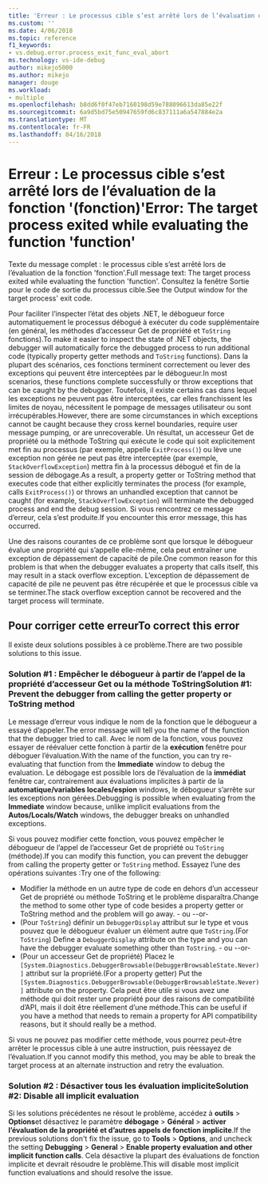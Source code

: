```yaml
---
title: 'Erreur : Le processus cible s’est arrêté lors de l’évaluation de la fonction &#39;fonction&#39; | Documents Microsoft'
ms.custom: ''
ms.date: 4/06/2018
ms.topic: reference
f1_keywords:
- vs.debug.error.process_exit_func_eval_abort
ms.technology: vs-ide-debug
author: mikejo5000
ms.author: mikejo
manager: douge
ms.workload:
- multiple
ms.openlocfilehash: b8dd6f0f47eb7160198d59e788096613da85e22f
ms.sourcegitcommit: 6a9d5bd75e50947659fd6c837111a6a547884e2a
ms.translationtype: MT
ms.contentlocale: fr-FR
ms.lasthandoff: 04/16/2018
---
```

# <a name="error-the-target-process-exited-while-evaluating-the-function-39function39"></a><span data-ttu-id="003dc-102">Erreur : Le processus cible s’est arrêté lors de l’évaluation de la fonction &#39;(fonction)&#39;</span><span class="sxs-lookup"><span data-stu-id="003dc-102">Error: The target process exited while evaluating the function &#39;function&#39;</span></span>

<span data-ttu-id="003dc-103">Texte du message complet : le processus cible s’est arrêté lors de l’évaluation de la fonction 'fonction'.</span><span class="sxs-lookup"><span data-stu-id="003dc-103">Full message text: The target process exited while evaluating the function 'function'.</span></span> <span data-ttu-id="003dc-104">Consultez la fenêtre Sortie pour le code de sortie du processus cible.</span><span class="sxs-lookup"><span data-stu-id="003dc-104">See the Output window for the target process' exit code.</span></span>

<span data-ttu-id="003dc-105">Pour faciliter l’inspecter l’état des objets .NET, le débogueur force automatiquement le processus débogué à exécuter du code supplémentaire (en général, les méthodes d’accesseur Get de propriété et `ToString` fonctions).</span><span class="sxs-lookup"><span data-stu-id="003dc-105">To make it easier to inspect the state of .NET objects, the debugger will automatically force the debugged process to run additional code (typically property getter methods and `ToString` functions).</span></span> <span data-ttu-id="003dc-106">Dans la plupart des scénarios, ces fonctions terminent correctement ou lever des exceptions qui peuvent être interceptées par le débogueur.</span><span class="sxs-lookup"><span data-stu-id="003dc-106">In most scenarios, these functions complete successfully or throw exceptions that can be caught by the debugger.</span></span> <span data-ttu-id="003dc-107">Toutefois, il existe certains cas dans lequel les exceptions ne peuvent pas être interceptées, car elles franchissent les limites de noyau, nécessitent le pompage de messages utilisateur ou sont irrécupérables.</span><span class="sxs-lookup"><span data-stu-id="003dc-107">However, there are some circumstances in which exceptions cannot be caught because they cross kernel boundaries, require user message pumping, or are unrecoverable.</span></span> <span data-ttu-id="003dc-108">Un résultat, un accesseur Get de propriété ou la méthode ToString qui exécute le code qui soit explicitement met fin au processus (par exemple, appelle `ExitProcess()`) ou lève une exception non gérée ne peut pas être interceptée (par exemple, `StackOverflowException`) mettra fin à la processus débogué et fin de la session de débogage.</span><span class="sxs-lookup"><span data-stu-id="003dc-108">As a result, a property getter or ToString method that executes code that either explicitly terminates the process (for example, calls `ExitProcess()`) or throws an unhandled exception that cannot be caught (for example, `StackOverflowException`) will terminate the debugged process and end the debug session.</span></span> <span data-ttu-id="003dc-109">Si vous rencontrez ce message d’erreur, cela s’est produite.</span><span class="sxs-lookup"><span data-stu-id="003dc-109">If you encounter this error message, this has occurred.</span></span>
 
<span data-ttu-id="003dc-110">Une des raisons courantes de ce problème sont que lorsque le débogueur évalue une propriété qui s’appelle elle-même, cela peut entraîner une exception de dépassement de capacité de pile.</span><span class="sxs-lookup"><span data-stu-id="003dc-110">One common reason for this problem is that when the debugger evaluates a property that calls itself, this may result in a stack overflow exception.</span></span> <span data-ttu-id="003dc-111">L’exception de dépassement de capacité de pile ne peuvent pas être récupérée et que le processus cible va se terminer.</span><span class="sxs-lookup"><span data-stu-id="003dc-111">The stack overflow exception cannot be recovered and the target process will terminate.</span></span>
 
## <a name="to-correct-this-error"></a><span data-ttu-id="003dc-112">Pour corriger cette erreur</span><span class="sxs-lookup"><span data-stu-id="003dc-112">To correct this error</span></span>
 
<span data-ttu-id="003dc-113">Il existe deux solutions possibles à ce problème.</span><span class="sxs-lookup"><span data-stu-id="003dc-113">There are two possible solutions to this issue.</span></span>
 
### <a name="solution-1-prevent-the-debugger-from-calling-the-getter-property-or-tostring-method"></a><span data-ttu-id="003dc-114">Solution #1 : Empêcher le débogueur à partir de l’appel de la propriété d’accesseur Get ou la méthode ToString</span><span class="sxs-lookup"><span data-stu-id="003dc-114">Solution #1: Prevent the debugger from calling the getter property or ToString method</span></span> 

<span data-ttu-id="003dc-115">Le message d’erreur vous indique le nom de la fonction que le débogueur a essayé d’appeler.</span><span class="sxs-lookup"><span data-stu-id="003dc-115">The error message will tell you the name of the function that the debugger tried to call.</span></span> <span data-ttu-id="003dc-116">Avec le nom de la fonction, vous pouvez essayer de réévaluer cette fonction à partir de la **exécution** fenêtre pour déboguer l’évaluation.</span><span class="sxs-lookup"><span data-stu-id="003dc-116">With the name of the function, you can try re-evaluating that function from the **Immediate** window to debug the evaluation.</span></span> <span data-ttu-id="003dc-117">Le débogage est possible lors de l’évaluation de la **immédiat** fenêtre car, contrairement aux évaluations implicites à partir de la **automatique/variables locales/espion** windows, le débogueur s’arrête sur les exceptions non gérées.</span><span class="sxs-lookup"><span data-stu-id="003dc-117">Debugging is possible when evaluating from the **Immediate** window because, unlike implicit evaluations from the **Autos/Locals/Watch** windows, the debugger breaks on unhandled exceptions.</span></span>

<span data-ttu-id="003dc-118">Si vous pouvez modifier cette fonction, vous pouvez empêcher le débogueur de l’appel de l’accesseur Get de propriété ou `ToString` (méthode).</span><span class="sxs-lookup"><span data-stu-id="003dc-118">If you can modify this function, you can prevent the debugger from calling the property getter or `ToString` method.</span></span> <span data-ttu-id="003dc-119">Essayez l’une des opérations suivantes :</span><span class="sxs-lookup"><span data-stu-id="003dc-119">Try one of the following:</span></span>
 
* <span data-ttu-id="003dc-120">Modifier la méthode en un autre type de code en dehors d’un accesseur Get de propriété ou méthode ToString et le problème disparaîtra.</span><span class="sxs-lookup"><span data-stu-id="003dc-120">Change the method to some other type of code besides a property getter or ToString method and the problem will go away.</span></span>
    <span data-ttu-id="003dc-121">- ou -</span><span class="sxs-lookup"><span data-stu-id="003dc-121">-or-</span></span>
* <span data-ttu-id="003dc-122">(Pour `ToString`) définir un `DebuggerDisplay` attribut sur le type et vous pouvez que le débogueur évaluer un élément autre que `ToString`.</span><span class="sxs-lookup"><span data-stu-id="003dc-122">(For `ToString`) Define a `DebuggerDisplay` attribute on the type and you can have the debugger evaluate something other than `ToString`.</span></span>
    <span data-ttu-id="003dc-123">- ou -</span><span class="sxs-lookup"><span data-stu-id="003dc-123">-or-</span></span>
* <span data-ttu-id="003dc-124">(Pour un accesseur Get de propriété) Placez le `[System.Diagnostics.DebuggerBrowsable(DebuggerBrowsableState.Never)]` attribut sur la propriété.</span><span class="sxs-lookup"><span data-stu-id="003dc-124">(For a property getter) Put the `[System.Diagnostics.DebuggerBrowsable(DebuggerBrowsableState.Never)]` attribute on the property.</span></span> <span data-ttu-id="003dc-125">Cela peut être utile si vous avez une méthode qui doit rester une propriété pour des raisons de compatibilité d’API, mais il doit être réellement d’une méthode.</span><span class="sxs-lookup"><span data-stu-id="003dc-125">This can be useful if you have a method that needs to remain a property for API compatibility reasons, but it should really be a method.</span></span>

<span data-ttu-id="003dc-126">Si vous ne pouvez pas modifier cette méthode, vous pourrez peut-être arrêter le processus cible à une autre instruction, puis réessayez de l’évaluation.</span><span class="sxs-lookup"><span data-stu-id="003dc-126">If you cannot modify this method, you may be able to break the target process at an alternate instruction and retry the evaluation.</span></span>
 
### <a name="solution-2-disable-all-implicit-evaluation"></a><span data-ttu-id="003dc-127">Solution #2 : Désactiver tous les évaluation implicite</span><span class="sxs-lookup"><span data-stu-id="003dc-127">Solution #2: Disable all implicit evaluation</span></span>
 
<span data-ttu-id="003dc-128">Si les solutions précédentes ne résout le problème, accédez à **outils** > **Options**et désactivez le paramètre **débogage**  >   **Général** > **activer l’évaluation de la propriété et d’autres appels de fonction implicite**.</span><span class="sxs-lookup"><span data-stu-id="003dc-128">If the previous solutions don't fix the issue, go to **Tools** > **Options**, and uncheck the setting **Debugging** > **General** > **Enable property evaluation and other implicit function calls**.</span></span> <span data-ttu-id="003dc-129">Cela désactive la plupart des évaluations de fonction implicite et devrait résoudre le problème.</span><span class="sxs-lookup"><span data-stu-id="003dc-129">This will disable most implicit function evaluations and should resolve the issue.</span></span>



  
